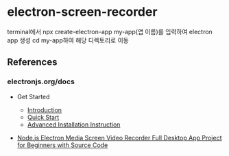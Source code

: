 # electron-screen-recorder

terminal에서 npx create-electron-app my-app(앱 이름)를 입력하여 electron app 생성
cd my-app하여 해당 디렉토리로 이동

## References

### electronjs.org/docs
- Get Started
  - [Introduction](https://www.electronjs.org/docs/latest/)
  - [Quick Start]()
  - [Advanced Installation Instruction]()


- [Node.js Electron Media Screen Video Recorder Full Desktop App Project for Beginners with Source Code](https://www.youtube.com/watch?v=mj1H4pl7HrQ&t=1220s&ab_channel=CodingShiksha)